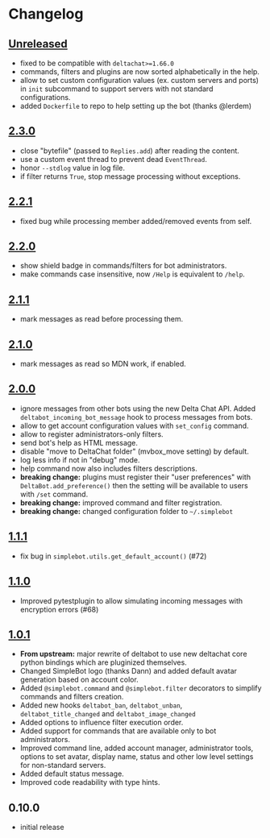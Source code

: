 # Changelog

## [Unreleased]

- fixed to be compatible with `deltachat>=1.66.0`
- commands, filters and plugins are now sorted alphabetically in the help.
- allow to set custom configuration values (ex. custom servers and ports) in `init` subcommand to support servers with not standard configurations.
- added `Dockerfile` to repo to help setting up the bot (thanks @lerdem)

## [2.3.0]

- close "bytefile" (passed to `Replies.add`) after reading the content.
- use a custom event thread to prevent dead `EventThread`.
- honor `--stdlog` value in log file.
- if filter returns `True`, stop message processing without exceptions.

## [2.2.1]

- fixed bug while processing member added/removed events from self.

## [2.2.0]

- show shield badge in commands/filters for bot administrators.
- make commands case insensitive, now `/Help` is equivalent to `/help`.

## [2.1.1]

- mark messages as read before processing them.

## [2.1.0]

- mark messages as read so MDN work, if enabled.

## [2.0.0]

- ignore messages from other bots using the new Delta Chat API. Added `deltabot_incoming_bot_message` hook to process messages from bots.
- allow to get account configuration values with `set_config` command.
- allow to register administrators-only filters.
- send bot's help as HTML message.
- disable "move to DeltaChat folder" (mvbox_move setting) by default.
- log less info if not in "debug" mode.
- help command now also includes filters descriptions.
- **breaking change:** plugins must register their "user preferences" with `DeltaBot.add_preference()` then the setting will be available to users with `/set` command.
- **breaking change:** improved command and filter registration.
- **breaking change:** changed configuration folder to `~/.simplebot`

## [1.1.1]

- fix bug in `simplebot.utils.get_default_account()` (#72)

## [1.1.0]

- Improved pytestplugin to allow simulating incoming messages with encryption errors (#68)

## [1.0.1]

- **From upstream:** major rewrite of deltabot to use new deltachat core python bindings
  which are pluginized themselves.
- Changed SimpleBot logo (thanks Dann) and added default avatar
  generation based on account color.
- Added `@simplebot.command` and `@simplebot.filter` decorators to
  simplify commands and filters creation.
- Added new hooks `deltabot_ban`, `deltabot_unban`,
  `deltabot_title_changed` and `deltabot_image_changed`
- Added options to influence filter execution order.
- Added support for commands that are available only to bot administrators.
- Improved command line, added account manager, administrator tools,
  options to set avatar, display name, status and other low level
  settings for non-standard servers.
- Added default status message.
- Improved code readability with type hints.

## 0.10.0

- initial release


[Unreleased]: https://github.com/simplebot-org/simplebot/compare/v2.3.0...HEAD

[2.3.0]: https://github.com/simplebot-org/simplebot/compare/v2.2.1...v2.3.0

[2.2.1]: https://github.com/simplebot-org/simplebot/compare/v2.2.0...v2.2.1

[2.2.0]: https://github.com/simplebot-org/simplebot/compare/v2.1.1...v2.2.0

[2.1.1]: https://github.com/simplebot-org/simplebot/compare/v2.1.0...v2.1.1

[2.1.0]: https://github.com/simplebot-org/simplebot/compare/v2.0.0...v2.1.0

[2.0.0]: https://github.com/simplebot-org/simplebot/compare/v1.1.1...v2.0.0

[1.1.1]: https://github.com/simplebot-org/simplebot/compare/v1.1.0...v1.1.1

[1.1.0]: https://github.com/simplebot-org/simplebot/compare/v1.0.1...v1.1.0

[1.0.1]: https://github.com/simplebot-org/simplebot/compare/v0.10.0...v1.0.1
